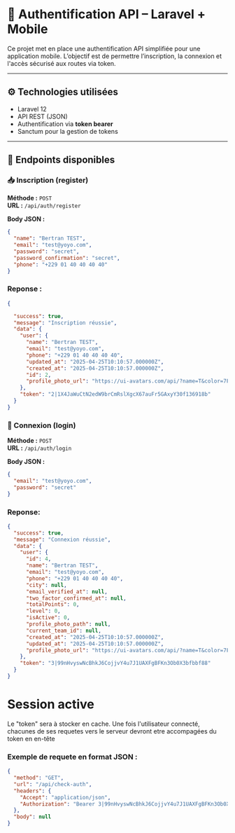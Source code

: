 # 🔐 Authentification API – Laravel + Mobile

Ce projet met en place une authentification API simplifiée pour une application mobile. L’objectif est de permettre l’inscription, la connexion et l'accès sécurisé aux routes via token.

---

## ⚙️ Technologies utilisées

- Laravel 12
- API REST (JSON)
- Authentification via **token bearer**
- Sanctum pour la gestion de tokens

---

## 🧩 Endpoints disponibles

### 📥 Inscription (register)

**Méthode :** `POST`  
**URL :** `/api/auth/register`

**Body JSON :**
```json
{
  "name": "Bertran TEST",
  "email": "test@yoyo.com",
  "password": "secret",
  "password_confirmation": "secret",
  "phone": "+229 01 40 40 40 40"
}
```
### Reponse : 
```json
{

  "success": true,
  "message": "Inscription réussie",
  "data": {
    "user": {
      "name": "Bertran TEST",
      "email": "test@yoyo.com",
      "phone": "+229 01 40 40 40 40",
      "updated_at": "2025-04-25T10:10:57.000000Z",
      "created_at": "2025-04-25T10:10:57.000000Z",
      "id": 2,
      "profile_photo_url": "https://ui-avatars.com/api/?name=T&color=7F9CF5&background=EBF4FF"
    },
    "token": "2|1X4JaWuCtN2edW9brCmRslXgcX67auFr5GAxyY30f136918b"
  }
}
```


### 🔑 Connexion (login)

**Méthode :** `POST`  
**URL :** `/api/auth/login`

**Body JSON :**
```json
{
  "email": "test@yoyo.com",
  "password": "secret"
}
```

### Reponse:
```json
{
  "success": true,
  "message": "Connexion réussie",
  "data": {
    "user": {
      "id": 4,
      "name": "Bertran TEST",
      "email": "test@yoyo.com",
      "phone": "+229 01 40 40 40 40",
      "city": null,
      "email_verified_at": null,
      "two_factor_confirmed_at": null,
      "totalPoints": 0,
      "level": 0,
      "isActive": 0,
      "profile_photo_path": null,
      "current_team_id": null,
      "created_at": "2025-04-25T10:10:57.000000Z",
      "updated_at": "2025-04-25T10:10:57.000000Z",
      "profile_photo_url": "https://ui-avatars.com/api/?name=T&color=7F9CF5&background=EBF4FF"
    },
    "token": "3|99nHvyswNcBhkJ6CojjvY4u7J1UAXFgBFKn3Ob0X3bfbbf88"
  }
}
```

# Session active
Le "token" sera à stocker en cache.
Une fois l'utilisateur connecté, chacunes de ses requetes vers le serveur devront etre accompagées du token en en-tête

### Exemple de requete en format JSON :


```json
{
  "method": "GET",
  "url": "/api/check-auth",
  "headers": {
    "Accept": "application/json",
    "Authorization": "Bearer 3|99nHvyswNcBhkJ6CojjvY4u7J1UAXFgBFKn3Ob0X3bfbbf88"
  },
  "body": null
}

```
